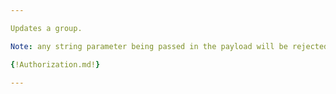 ```yaml
---

Updates a group.

Note: any string parameter being passed in the payload will be rejected if it contains any of the following characters: `<, >, &, ", ', .`

{!Authorization.md!}

---
```

